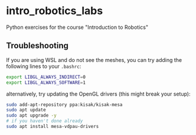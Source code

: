 # intro_robotics_labs
Python exercises for the course "Introduction to Robotics"

## Troubleshooting
If you are using WSL and do not see the meshes, you can try adding the following lines to your `.bashrc`:
```bash
export LIBGL_ALWAYS_INDIRECT=0
export LIBGL_ALWAYS_SOFTWARE=1
```
alternatively, try updating the OpenGL drivers (this might break your setup):
```bash
sudo add-apt-repository ppa:kisak/kisak-mesa
sudo apt update
sudo apt upgrade -y
# if you haven't done already
sudo apt install mesa-vdpau-drivers
```
